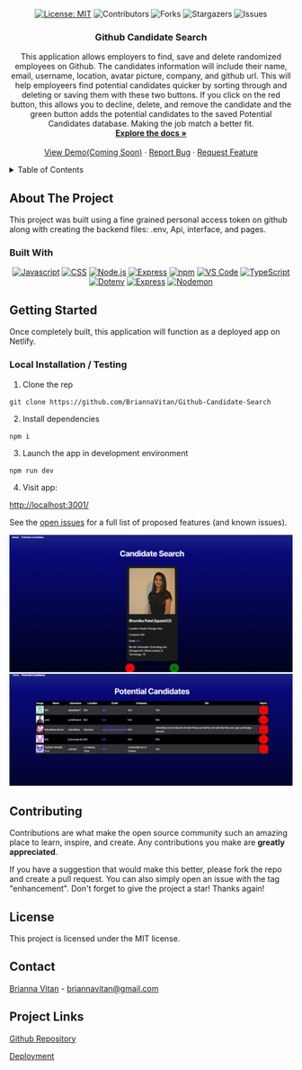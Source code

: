 <div align="center">

[![License: MIT](https://img.shields.io/badge/License-MIT-yellow.svg)](https://opensource.org/licenses/MIT)
![Contributors](https://img.shields.io/github/contributors/404pandas/project-2-setup-guide.svg?style=plastic&logo=appveyor)
![Forks](https://img.shields.io/github/forks/404pandas/project-2-setup-guide.svg?style=plastic&logo=appveyor)
![Stargazers](https://img.shields.io/github/stars/404pandas/project-2-setup-guide.svg?style=plastic&logo=appveyor)
![Issues](https://img.shields.io/github/issues/404pandas/project-2-setup-guide.svg?style=plastic&logo=appveyor)

</div>


<div align="center">
  <a href="https://github.com/BriannaVitan/Github-Candidate-Search">
  <!--  Correct this file path to a logo if you would like one; otherwise, delete this a href -->
  </a>

<!--  Edit App name -->
  <h3 align="center">Github Candidate Search </h3>

  <p align="center">
  <!--  Edit App description -->
    This application allows employers to find, save and delete randomized employees on Github. The candidates information will include their name, email, username, location, avatar picture, company, and github url. This will help employeers find potential candidates quicker by sorting through and deleting or saving them with these two buttons. If you click on the red button, this allows you to decline,  delete, and remove the candidate and the green button adds the potential candidates to the saved Potential Candidates database. Making the job match a better fit. 
<!-- PROJECT LOGO -->
<br />
    <a href="https://github.com/BriannaVitan/Github-Candidate-Search"><strong>Explore the docs »</strong></a>
    <br />
    <br />
    <!-- Edit deployment link -->
    <a href="">View Demo(Coming Soon)</a>
    ·
    <a href="https://github.com/BriannaVitan/Github-Candidate-Search/issues">Report Bug</a>
    ·
    <a href="https://github.com/BriannaVitan/Github-Candidate-Search/issues">Request Feature</a>

  </p>
</div>

<!-- TABLE OF CONTENTS -->
<details>
  <summary>Table of Contents</summary>
  <ol>
    <li>
      <a href="#about-the-project">About The Project</a>
      <ul>
        <li><a href="#built-with">Built With</a></li>
      </ul>
    </li>
    <li>
      <a href="#getting-started">Getting Started</a>
      <ul>
        <li><a href="#installation">Installation</a></li>
      </ul>
    </li>
    <li><a href="#usage">Usage</a></li>
    <li><a href="#roadmap">Roadmap</a></li>
    <li><a href="#contributing">Contributing</a></li>
    <li><a href="#license">License</a></li>
    <li><a href="#contact">Contact</a></li>
    <li><a href="#acknowledgments">Acknowledgments</a></li>
    <li><a href="#project-links">Project Links</a></li>
  </ol>
</details>

<!-- ABOUT THE PROJECT -->

## About The Project

<!--  Add your screenshots or demo videos here -->
<!-- Add screenshots using the following format: -->
<!-- ![Screenshot alt description](directPathOfScreenshots) -->
<!-- Add video demos using the following format: -->
<!-- ![Video alt description](directPathOfVideos) -->

This project was built using a fine grained personal access token on github along with creating the backend files: .env, Api, interface, and pages.  

### Built With

<div align="center">

<!--  Add any additional badges as needed. For more info, visit: https://github.com/404pandas/empty-resources/blob/main/assets/images/shields.md -->

[![Javascript](https://img.shields.io/badge/Language-JavaScript-ff0000?style=plastic&logo=JavaScript&logoWidth=10)](https://javascript.info/)
[![CSS](https://img.shields.io/badge/Language-CSS-ff8000?style=plastic&logo=CSS3&logoWidth=10)](https://developer.mozilla.org/en-US/docs/Web/CSS)
[![Node.js](https://img.shields.io/badge/Framework-Node.js-ffff00?style=plastic&logo=Node.js&logoWidth=10)](https://nodejs.org/en/)
[![Express](https://img.shields.io/badge/Framework-Express-80ff00?style=plastic&logo=Express&logoWidth=10)](https://expressjs.com/)
[![npm](https://img.shields.io/badge/Tool-npm-00ff00?style=plastic&logo=npm&logoWidth=10)](https://www.npmjs.com/)
[![VS Code](https://img.shields.io/badge/IDE-VSCode-0000ff?style=plastic&logo=VisualStudioCode&logoWidth=10)](https://code.visualstudio.com/docs)
[![TypeScript](https://img.shields.io/badge/Language-TypeScript-007ACC?style=plastic&logo=typescript&logoWidth=10)](https://www.typescriptlang.org/)
[![Dotenv](https://img.shields.io/badge/Package-Dotenv-00b894?style=plastic&logo=npm&logoWidth=10)](https://www.npmjs.com/package/dotenv)
[![Express](https://img.shields.io/badge/Framework-Express-80ff00?style=plastic&logo=express&logoWidth=10)](https://expressjs.com/)
[![Nodemon](https://img.shields.io/badge/DevDependency-Nodemon-d63031?style=plastic&logo=nodemon&logoWidth=10)](https://www.npmjs.com/package/nodemon)


</div>

<!-- GETTING STARTED -->

## Getting Started

Once completely built, this application will function as a deployed app on Netlify.

### Local Installation / Testing

1. Clone the rep 

```
git clone https://github.com/BriannaVitan/Github-Candidate-Search
```

2. Install dependencies

```
npm i
```

3. Launch the app in development environment

```
npm run dev
```

4. Visit app:

[http://localhost:3001/](http://localhost:3001/)



See the [open issues](https://github.com/BriannaVitan/Github-Candidate-Search/issues) for a full list of proposed features (and known issues).

![alt text](<Assets/Github Candidate Search.png>)
![alt text](<Assets/Potential Candidates.png>)


<!-- CONTRIBUTING -->

## Contributing

Contributions are what make the open source community such an amazing place to learn, inspire, and create. Any contributions you make are **greatly appreciated**.

If you have a suggestion that would make this better, please fork the repo and create a pull request. You can also simply open an issue with the tag "enhancement".
Don't forget to give the project a star! Thanks again!


<!-- LICENSE -->

## License

This project is licensed under the MIT license.

<!-- CONTACT -->

## Contact

<!--  Add your name, portfolio link, and email if you would like here -->

[Brianna Vitan]() - briannavitan@gmail.com



## Project Links

[Github Repository](https://github.com/BriannaVitan/Github-Candidate-Search)

<!-- add your deployment link here -->

[Deployment](https://github-candidate.netlify.app/)





